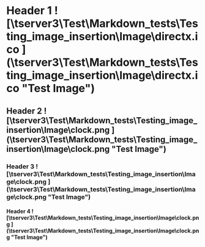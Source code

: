 # Header 1 ![\\tserver3\Test\Markdown_tests\Testing_image_insertion\Image\directx.ico  ] (\\tserver3\Test\Markdown_tests\Testing_image_insertion\Image\directx.ico  "Test Image") #

## Header 2 ![\\tserver3\Test\Markdown_tests\Testing_image_insertion\Image\clock.png ] (\\tserver3\Test\Markdown_tests\Testing_image_insertion\Image\clock.png "Test Image") ##

### Header 3 ![\\tserver3\Test\Markdown_tests\Testing_image_insertion\Image\clock.png ] (\\tserver3\Test\Markdown_tests\Testing_image_insertion\Image\clock.png "Test Image") ###


#### Header 4 ![\\tserver3\Test\Markdown_tests\Testing_image_insertion\Image\clock.png ] (\\tserver3\Test\Markdown_tests\Testing_image_insertion\Image\clock.png "Test Image") ####
